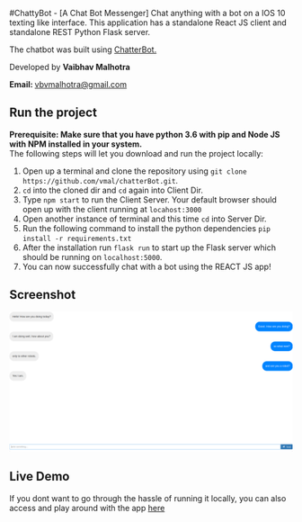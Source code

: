 #ChattyBot - [A Chat Bot Messenger]
Chat anything with a bot on a IOS 10 texting like interface. This application has a standalone React JS client and standalone REST Python Flask server. 
<br>

The chatbot was built using <a href='https://github.com/gunthercox/ChatterBot'> ChatterBot. </a><br>

Developed by <strong> Vaibhav Malhotra </strong>

<strong>Email: </strong> vbvmalhotra@gmail.com <br/>

<h2>Run the project</h2>
<strong>Prerequisite: Make sure that you have python 3.6 with pip and Node JS with NPM installed in your system.
 </strong>
<br>
The following steps will let you download and run the project locally: 

1. Open up a terminal and clone the repository using  `git clone https://github.com/vmal/chatterBot.git`.
2. `cd` into the cloned dir and `cd` again into Client Dir.
3. Type `npm start` to run the Client Server. Your default browser should open up with the client running at `locahost:3000`
4. Open another instance of terminal and this time `cd` into Server Dir.
5. Run the following command to install the python dependencies `pip install -r requirements.txt`
6. After the installation run `flask run` to start up the Flask server which should be running on `localhost:5000`.
7. You can now successfully chat with a bot using the REACT JS app!

 <h2>Screenshot</h2>
<img src="screenshot.png"/>

 <h2>Live Demo</h2>
If you dont want to go through the hassle of running it locally, you can also access and play around with the app <a href='https://chatterbot-client.herokuapp.com/'>here</a>